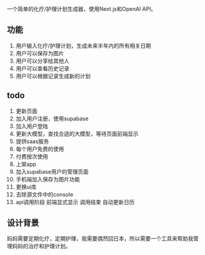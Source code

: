 一个简单的化疗/护理计划生成器，使用Next.js和OpenAI API。

## 功能

1. 用户输入化疗/护理计划，生成未来半年内的所有相关日期
2. 用户可以保存为图片
3. 用户可以分享给其他人
4. 用户可以查看历史记录
5. 用户可以根据记录生成新的计划

## todo
1. 更新页面
2. 加入用户注册，使用supabase
3. 加入用户登陆
4. 更新大模型，查找合适的大模型，等待页面前端显示
5. 提供saas服务
6. 每个用户免费的使用
7. 付费按次使用
8. 上架app
9. 加入supabase用户的管理页面
10. 手机端加入保存为图片功能
11. 更换ui库
12. 去除源文件中的console
13. api调用阶段 前端显式显示 调用结束 自动更新日历

## 设计背景
妈妈需要定期化疗，定期护理，我需要偶然回日本，所以需要一个工具来帮助我管理妈妈的治疗和护理计划。
